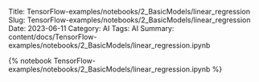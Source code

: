 Title: TensorFlow-examples/notebooks/2_BasicModels/linear_regression
Slug: TensorFlow-examples/notebooks/2_BasicModels/linear_regression
Date: 2023-06-11
Category: AI
Tags: AI
Summary: content/docs/TensorFlow-examples/notebooks/2_BasicModels/linear_regression.ipynb

{% notebook TensorFlow-examples/notebooks/2_BasicModels/linear_regression.ipynb %}